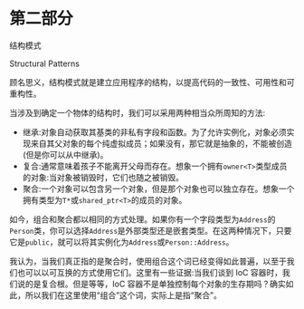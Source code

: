 # 第二部分
结构模式

Structural Patterns

顾名思义，结构模式就是建立应用程序的结构，以提高代码的一致性、可用性和可重构性。

当涉及到确定一个物体的结构时，我们可以采用两种相当众所周知的方法:

*   继承:对象自动获取其基类的非私有字段和函数。为了允许实例化，对象必须实现来自其父对象的每个纯虚拟成员；如果没有，那它就是抽象的，不能被创造(但是你可以从中继承)。
*   复合:通常意味着孩子不能离开父母而存在。想象一个拥有`owner<T>`类型成员的对象:当对象被销毁时，它们也随之被销毁。
*   聚合:一个对象可以包含另一个对象，但是那个对象也可以独立存在。想象一个拥有类型为`T*`或`shared_ptr<T>`的成员的对象。

如今，组合和聚合都以相同的方式处理。如果你有一个字段类型为`Address`的`Person`类，你可以选择`Address`是外部类型还是嵌套类型。在这两种情况下，只要它是`public`，就可以将其实例化为`Address`或`Person::Address`。

我认为，当我们真正指的是聚合时，使用组合这个词已经变得如此普遍，以至于我们也可以以可互换的方式使用它们。这里有一些证据:当我们谈到 IoC 容器时，我们说的是复合根。但是等等，IoC 容器不是单独控制每个对象的生存期吗？确实如此，所以我们在这里使用“组合”这个词，实际上是指“聚合”。